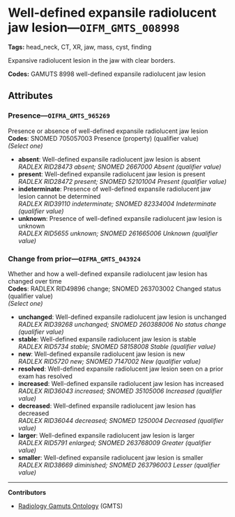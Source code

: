 # Well-defined expansile radiolucent jaw lesion—`OIFM_GMTS_008998`

**Tags:** head_neck, CT, XR, jaw, mass, cyst, finding

Expansive radiolucent lesion in the jaw with clear borders.

**Codes:** GAMUTS 8998 well-defined expansile radiolucent jaw lesion

## Attributes

### Presence—`OIFMA_GMTS_965269`

Presence or absence of well-defined expansile radiolucent jaw lesion  
**Codes**: SNOMED 705057003 Presence (property) (qualifier value)  
*(Select one)*

- **absent**: Well-defined expansile radiolucent jaw lesion is absent  
_RADLEX RID28473 absent; SNOMED 2667000 Absent (qualifier value)_
- **present**: Well-defined expansile radiolucent jaw lesion is present  
_RADLEX RID28472 present; SNOMED 52101004 Present (qualifier value)_
- **indeterminate**: Presence of well-defined expansile radiolucent jaw lesion cannot be determined  
_RADLEX RID39110 indeterminate; SNOMED 82334004 Indeterminate (qualifier value)_
- **unknown**: Presence of well-defined expansile radiolucent jaw lesion is unknown  
_RADLEX RID5655 unknown; SNOMED 261665006 Unknown (qualifier value)_

### Change from prior—`OIFMA_GMTS_043924`

Whether and how a well-defined expansile radiolucent jaw lesion has changed over time  
**Codes**: RADLEX RID49896 change; SNOMED 263703002 Changed status (qualifier value)  
*(Select one)*

- **unchanged**: Well-defined expansile radiolucent jaw lesion is unchanged  
_RADLEX RID39268 unchanged; SNOMED 260388006 No status change (qualifier value)_
- **stable**: Well-defined expansile radiolucent jaw lesion is stable  
_RADLEX RID5734 stable; SNOMED 58158008 Stable (qualifier value)_
- **new**: Well-defined expansile radiolucent jaw lesion is new  
_RADLEX RID5720 new; SNOMED 7147002 New (qualifier value)_
- **resolved**: Well-defined expansile radiolucent jaw lesion seen on a prior exam has resolved  
- **increased**: Well-defined expansile radiolucent jaw lesion has increased  
_RADLEX RID36043 increased; SNOMED 35105006 Increased (qualifier value)_
- **decreased**: Well-defined expansile radiolucent jaw lesion has decreased  
_RADLEX RID36044 decreased; SNOMED 1250004 Decreased (qualifier value)_
- **larger**: Well-defined expansile radiolucent jaw lesion is larger  
_RADLEX RID5791 enlarged; SNOMED 263768009 Greater (qualifier value)_
- **smaller**: Well-defined expansile radiolucent jaw lesion is smaller  
_RADLEX RID38669 diminished; SNOMED 263796003 Lesser (qualifier value)_

---

**Contributors**

- [Radiology Gamuts Ontology](https://gamuts.net/) (GMTS)